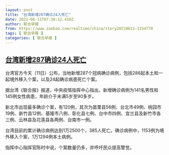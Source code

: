 ```yaml
---
layout: post
title: "台湾新增287确诊24人死亡"
date: 2021-06-11T07:38:12.410Z
author: 联合早报
from: https://www.zaobao.com/realtime/china/story20210611-1154770
tags: [ 联合早报 ]
categories: [ 联合早报 ]
---
```

<!--1623448560000-->
[台湾新增287确诊24人死亡](https://www.zaobao.com/realtime/china/story20210611-1154770)
------

<div>
<p>台湾官方今天（11日）公布，当地新增287个冠病确诊病例，包括286起本土和一起境外移入个案，以及24起确诊病患死亡个案。</p><p>据台湾《联合报》报道，中央疫情指挥中心指出，新增确诊病例为141名男性和145例女性病患，年龄介于未满5岁至90多岁。</p><p>新北市出现最多确诊个案，有120例，其次为苗栗县56例、台北市49例、桃园市19例、新竹县12例、基隆市八例、彰化县七例、台中市四例、宜兰县及新竹市各三例、云林县及花莲县各两例、台南市一例。</p><section id="imu"><div id="dfp-ad-imu1">        </div></section><p>台湾目前的累计确诊病例达到1万2500个，385人死亡。确诊病例中，1153例为境外移入个案，1万1294例本土病例。</p><p>指挥中心指挥官陈时中说，个案数量仍多，并呼吁民众提高警觉。</p>      <div id="innity-in-post"></div><div id="dfp-ad-midarticlespecial">        </div>
</div>
